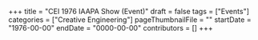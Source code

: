 +++
title = "CEI 1976 IAAPA Show (Event)"
draft = false
tags = ["Events"]
categories = ["Creative Engineering"]
pageThumbnailFile = ""
startDate = "1976-00-00"
endDate = "0000-00-00"
contributors = []
+++
